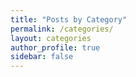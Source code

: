 ```yaml
---
title: "Posts by Category"
permalink: /categories/
layout: categories
author_profile: true
sidebar: false
---
```


